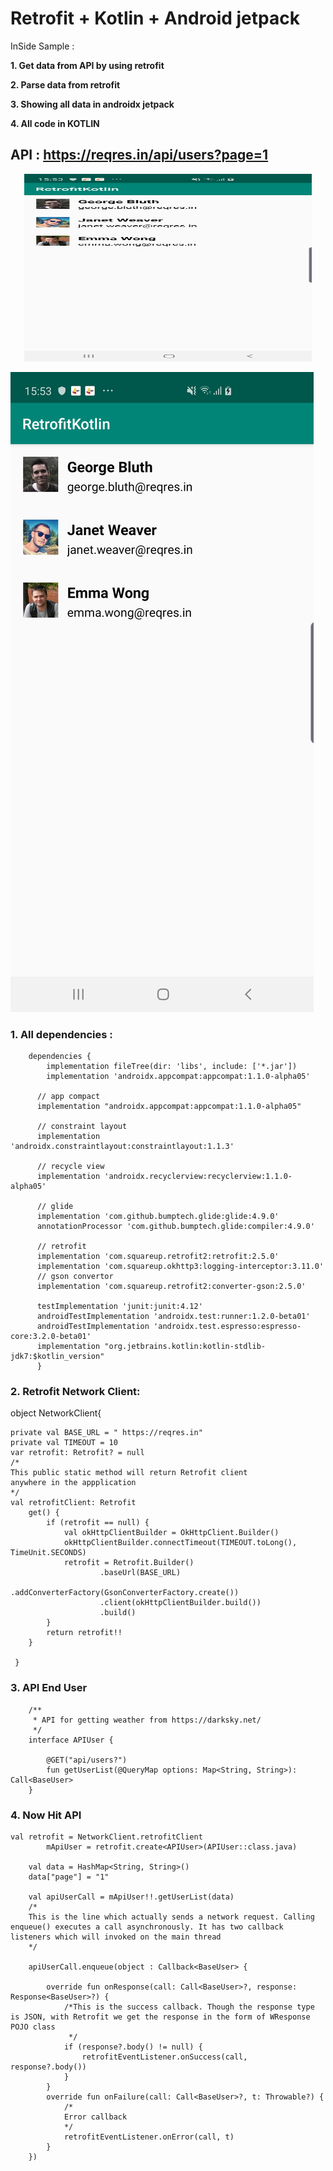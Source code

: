 # Retrofit + Kotlin + Android jetpack


InSide Sample :

**1. Get data from API by using retrofit**


**2. Parse data from retrofit**

**3. Showing all data in androidx jetpack**

**4. All code in KOTLIN**

## API :  https://reqres.in/api/users?page=1

<p align="center">
  <img width="460" height="300" src="https://github.com/datanapps/RetrofitKotlin/blob/master/screens/screen_1.png">
</p>

![alt text](https://github.com/datanapps/RetrofitKotlin/blob/master/screens/screen_1.png)


### 1. All dependencies :

        dependencies {
            implementation fileTree(dir: 'libs', include: ['*.jar'])
            implementation 'androidx.appcompat:appcompat:1.1.0-alpha05'

          // app compact
          implementation "androidx.appcompat:appcompat:1.1.0-alpha05"

          // constraint layout
          implementation 'androidx.constraintlayout:constraintlayout:1.1.3'

          // recycle view
          implementation 'androidx.recyclerview:recyclerview:1.1.0-alpha05'

          // glide
          implementation 'com.github.bumptech.glide:glide:4.9.0'
          annotationProcessor 'com.github.bumptech.glide:compiler:4.9.0'

          // retrofit
          implementation 'com.squareup.retrofit2:retrofit:2.5.0'
          implementation 'com.squareup.okhttp3:logging-interceptor:3.11.0'
          // gson convertor
          implementation 'com.squareup.retrofit2:converter-gson:2.5.0'

          testImplementation 'junit:junit:4.12'
          androidTestImplementation 'androidx.test:runner:1.2.0-beta01'
          androidTestImplementation 'androidx.test.espresso:espresso-core:3.2.0-beta01'
          implementation "org.jetbrains.kotlin:kotlin-stdlib-jdk7:$kotlin_version"
          }
          
          
### 2. Retrofit Network Client:

 object NetworkClient{


    private val BASE_URL = " https://reqres.in"
    private val TIMEOUT = 10
    var retrofit: Retrofit? = null
    /*
    This public static method will return Retrofit client
    anywhere in the appplication
    */
    val retrofitClient: Retrofit
        get() {
            if (retrofit == null) {
                val okHttpClientBuilder = OkHttpClient.Builder()
                okHttpClientBuilder.connectTimeout(TIMEOUT.toLong(), TimeUnit.SECONDS)
                retrofit = Retrofit.Builder()
                        .baseUrl(BASE_URL)
                        .addConverterFactory(GsonConverterFactory.create())
                        .client(okHttpClientBuilder.build())
                        .build()
            }
            return retrofit!!
        }

     }

### 3. API End User

        /**
         * API for getting weather from https://darksky.net/
         */
        interface APIUser {

            @GET("api/users?")
            fun getUserList(@QueryMap options: Map<String, String>): Call<BaseUser>
        }
        
### 4. Now Hit API 


    val retrofit = NetworkClient.retrofitClient
            mApiUser = retrofit.create<APIUser>(APIUser::class.java)

        val data = HashMap<String, String>()
        data["page"] = "1"

        val apiUserCall = mApiUser!!.getUserList(data)
        /*
        This is the line which actually sends a network request. Calling enqueue() executes a call asynchronously. It has two callback listeners which will invoked on the main thread
        */

        apiUserCall.enqueue(object : Callback<BaseUser> {

            override fun onResponse(call: Call<BaseUser>?, response: Response<BaseUser>?) {
                /*This is the success callback. Though the response type is JSON, with Retrofit we get the response in the form of WResponse POJO class
                 */
                if (response?.body() != null) {
                    retrofitEventListener.onSuccess(call, response?.body())
                }
            }
            override fun onFailure(call: Call<BaseUser>?, t: Throwable?) {
                /*
                Error callback
                */
                retrofitEventListener.onError(call, t)
            }
        })


